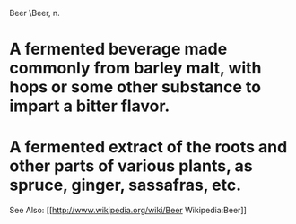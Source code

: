 Beer \Beer\, n. 

# A fermented beverage made commonly from barley malt, with hops or some other      substance to impart a bitter flavor.

# A fermented extract of the roots and other parts of various plants, as spruce, ginger, sassafras, etc.

See Also: [[http://www.wikipedia.org/wiki/Beer Wikipedia:Beer]]